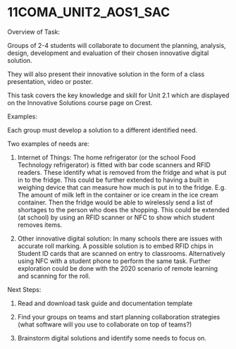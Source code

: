 # 11COMA_UNIT2_AOS1_SAC

Overview of Task:

Groups of 2-4 students will collaborate to document the planning, analysis, design, development and evaluation of their chosen innovative digital solution.

They will also present their innovative solution in the form of a class presentation, video or poster. 

This task covers the key knowledge and skill for Unit 2.1 which are displayed on the Innovative Solutions course page on Crest.

Examples:

Each group must develop a solution to a different identified need.

Two examples of needs are:

1. Internet of Things: The home refrigerator (or the school Food Technology refrigerator) is fitted with bar code scanners and RFID readers. These identify what is removed from the fridge and what is put in to the fridge.  This could be further extended to having a built in weighing device that can measure how much is put in to the fridge. E.g. The amount of milk left in the container or ice cream in the ice cream container. Then the fridge would be able to wirelessly send a list of shortages to the person who does the shopping. This could be extended (at school) by using an RFID scanner or NFC to show which student removes items.

2. Other innovative digital solution: In many schools there are issues with accurate roll marking. A possible solution is to embed RFID chips in Student ID cards that are scanned on entry to classrooms. Alternatively using NFC with a student phone to perform the same task. Further exploration could be done with the 2020 scenario of remote learning and scanning for the roll.

Next Steps:

1) Read and download task guide and documentation template

2) Find your groups on teams and start planning collaboration strategies (what software will you use to collaborate on top of teams?)

3) Brainstorm digital solutions and identify some needs to focus on.
